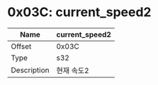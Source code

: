 # 0x03C: current_speed2

| Name | current_speed2 |
| ----| ------------ |
| Offset | 0x03C |
| Type | s32 |
| Description | 현재 속도2 |<br>

